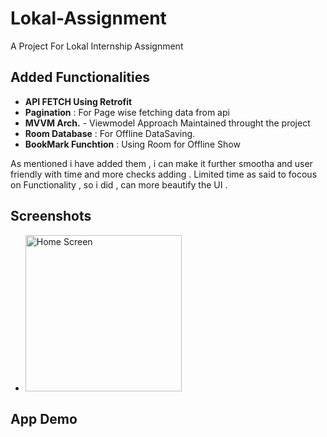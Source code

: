 # Lokal-Assignment
A Project For Lokal Internship Assignment

## Added Functionalities

- **API FETCH Using Retrofit**
- **Pagination** : For Page wise fetching data from api
- **MVVM Arch.** - Viewmodel Approach Maintained throught the project
- **Room Database** : For Offline DataSaving.
- **BookMark Funchtion** : Using Room for Offline Show

As mentioned i have added them , i can make it further smootha and user friendly with time and more checks adding . 
Limited time as said to focous on Functionality , so i did , can more beautify the UI . 

## Screenshots
- <img src="https://github.com/user-attachments/assets/45e4acf5-46db-42d3-810c-fe1db488419e
" alt="Home Screen" width="250"/>


## App Demo


